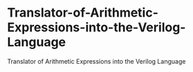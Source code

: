 # Translator-of-Arithmetic-Expressions-into-the-Verilog-Language
Translator of Arithmetic Expressions into the Verilog Language
